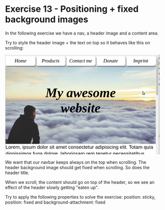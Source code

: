 # Exercise 13 - Positioning + fixed background images

In the following exercise we have a nav, a header image and a content area.

Try to style the header image + the text on top so it behaves like this on scrolling:

![Result](result.gif)

We want that our navbar keeps always on the top when scrolling.
The header background image should get fixed when scrolling. So does the header title.

When we scroll, the content should go on top of the header, so we see an effect of the header slowly getting "eaten up".

Try to apply the following properties to solve the exercise:
position: sticky, position: fixed and background-attachment: fixed
